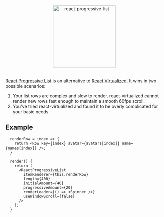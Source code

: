 <div align="center">
    <img alt="react-progressive-list" src="https://raw.githubusercontent.com/mattcolman/react-progressive-list/master/react-progressive-list.jpg" height="200px" />
</div>

<br />

[React Progressive List](https://www.npmjs.com/package/react-progressive-list)
is an alternative to
[React Virtualized](https://github.com/bvaughn/react-virtualized). It wins in
two possible scenarios:

1. Your list rows are complex and slow to render. react-virtualized cannot
   render new rows fast enough to maintain a smooth 60fps scroll.
2. You've tried react-virtualized and found it to be overly complicated for your
   basic needs.

## Example

```
  renderRow = index => {
    return <Row key={index} avatar={avatars[index]} name={names[index]} />;
  }

  render() {
    return (
      <ReactProgressiveList
        itemRenderer={this.renderRow}
        length={400}
        initialAmount={40}
        progressiveAmount={20}
        renderLoader={() => <Spinner />}
        useWindowScroll={false}
      />
    );
  }
```

